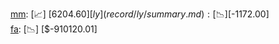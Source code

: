 [mm](record/mm/summary.md): [📈] [$6204.60]  
[ly](record/ly/summary.md): [📉] [$-1172.00]  
[fa](record/fa/summary.md): [📉] [$-910120.01]  
